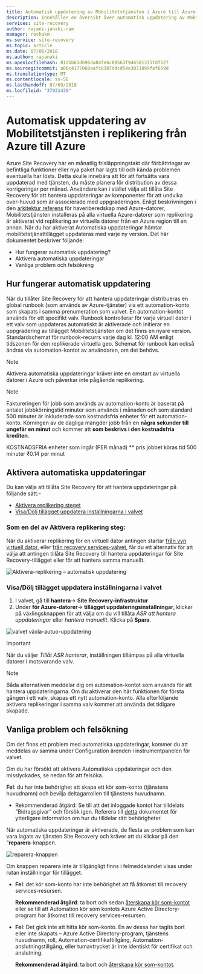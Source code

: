 ```yaml
---
title: Automatisk uppdatering av Mobilitetstjänsten i Azure till Azure-katastrofåterställning | Microsoft Docs
description: Innehåller en översikt över automatisk uppdatering av Mobilitetstjänsten, vid replikering av virtuella Azure-datorer med Azure Site Recovery.
services: site-recovery
author: rajani-janaki-ram
manager: rochakm
ms.service: site-recovery
ms.topic: article
ms.date: 07/06/2018
ms.author: rajanaki
ms.openlocfilehash: 81dbb61d696da84febc89563f946581315fdf527
ms.sourcegitcommit: a06c4177068aafc8387ddcd54e3071099faf659d
ms.translationtype: MT
ms.contentlocale: sv-SE
ms.lasthandoff: 07/09/2018
ms.locfileid: "37921439"
---
```

# <a name="automatic-update-of-the-mobility-service-in-azure-to-azure-replication"></a>Automatisk uppdatering av Mobilitetstjänsten i replikering från Azure till Azure

Azure Site Recovery har en månatlig frisläppningstakt där förbättringar av befintliga funktioner eller nya paket har lagts till och kända problemen eventuella har lösts. Detta skulle innebära att för att fortsätta vara uppdaterad med tjänsten, du måste planera för distribution av dessa korrigeringar per månad. Användare kan i stället välja att tillåta Site Recovery för att hantera uppdateringar av komponenter för att undvika over-huvud som är associerade med uppgraderingen. Enligt beskrivningen i den [arkitektur referens](azure-to-azure-architecture.md) för haveriberedskap med Azure-datorer, Mobilitetstjänsten installeras på alla virtuella Azure-datorer som replikering är aktiverat vid replikering av virtuella datorer från en Azure region till en annan. När du har aktiverat Automatiska uppdateringar hämtar mobilitetstjänsttillägget uppdateras med varje ny version. Det här dokumentet beskriver följande:

- Hur fungerar automatisk uppdatering?
- Aktivera automatiska uppdateringar
- Vanliga problem och felsökning
 
## <a name="how-does-automatic-update-work"></a>Hur fungerar automatisk uppdatering

När du tillåter Site Recovery för att hantera uppdateringar distribueras en global runbook (som används av Azure-tjänster) via ett automation-konto som skapats i samma prenumeration som valvet. En automation-kontot används för ett specifikt valv. Runbook kontrollerar för varje virtuell dator i ett valv som uppdateras automatiskt är aktiverade och initierar en uppgradering av tillägget Mobilitetstjänsten om det finns en nyare version. Standardschemat för runbook-recurrs varje dag kl. 12:00 AM enligt tidszonen för den replikerade virtuella geo. Schemat för runbook kan också ändras via automation-kontot av användaren, om det behövs. 

> [!NOTE]
> Aktivera automatiska uppdateringar kräver inte en omstart av virtuella datorer i Azure och påverkar inte pågående replikering.

> [!NOTE]
> Faktureringen för jobb som används av automation-konto är baserat på antalet jobbkörningstid minuter som används i månaden och som standard 500 minuter är inkluderade som kostnadsfria enheter för ett automation-konto. Körningen av de dagliga mängder jobb från en **några sekunder till ungefär en minut** och kommer att **som beskrivs i den kostnadsfria krediten**.

KOSTNADSFRIA enheter som ingår (PER månad) ** pris jobbet köras tid 500 minuter ₹0.14 per minut

## <a name="enable-automatic-updates"></a>Aktivera automatiska uppdateringar

Du kan välja att tillåta Site Recovery för att hantera uppdateringar på följande sätt:-

- [Aktivera replikering steget](#as-part-of-the-enable-replication-step)
- [Visa/Dölj tillägget uppdatera inställningarna i valvet](#toggle-the-extension-update-settings-inside-the-vault)

### <a name="as-part-of-the-enable-replication-step"></a>Som en del av Aktivera replikering steg:

När du aktiverar replikering för en virtuell dator antingen startar [från vyn virtuell dator](azure-to-azure-quickstart.md), eller [från recovery services-valvet](azure-to-azure-how-to-enable-replication.md), får du ett alternativ för att välja att antingen tillåta Site Recovery till hantera uppdateringar för Site Recovery-tillägget eller för att hantera samma manuellt.

![Aktivera-replikering – automatisk uppdatering](./media/azure-to-azure-autoupdate/enable-rep.png)

### <a name="toggle-the-extension-update-settings-inside-the-vault"></a>Visa/Dölj tillägget uppdatera inställningarna i valvet

1. I valvet, gå till **hantera**-> **Site Recovery-infrastruktur**
2. Under **för Azure-datorer**-> **tillägget uppdateringsinställningar**, klickar på växlingsknappen för att välja om du vill tillåta *ASR att hantera uppdateringar* eller *hantera manuellt*. Klicka på **Spara**.

![valvet växla-autuo-uppdatering](./media/azure-to-azure-autoupdate/vault-toggle.png)

> [!Important] 
> När du väljer *Tillåt ASR hanterar*, inställningen tillämpas på alla virtuella datorer i motsvarande valv.


> [!Note] 
> Båda alternativen meddelar dig om automation-kontot som används för att hantera uppdateringarna. Om du aktiverar den här funktionen för första gången i ett valv, skapas ett nytt automation-konto. Alla efterföljande aktivera replikeringar i samma valv kommer att använda det tidigare skapade.

## <a name="common-issues--troubleshooting"></a>Vanliga problem och felsökning

Om det finns ett problem med automatiska uppdateringar, kommer du att meddelas av samma under Configuration ärenden i instrumentpanelen för valvet. 

Om du har försökt att aktivera Automatiska uppdateringar och den misslyckades, se nedan för att felsöka.

**Fel**: du har inte behörighet att skapa ett kör som-konto (tjänstens huvudnamn) och bevilja deltagarrollen till tjänstens huvudnamn. 
- Rekommenderad åtgärd: Se till att det inloggade kontot har tilldelats ”Bidragsgivar” och försök igen. Referera till [detta](https://docs.microsoft.com/azure/azure-resource-manager/resource-group-create-service-principal-portal#required-permissions) dokumentet för ytterligare information om hur du tilldelar rätt behörigheter.
 
När automatiska uppdateringar är aktiverade, de flesta av problem som kan vara lagats av tjänsten Site Recovery och kräver att du klickar på den ”**reparera**-knappen.

![reparera-knappen](./media/azure-to-azure-autoupdate/repair.png)

Om knappen reparera inte är tillgängligt finns i felmeddelandet visas under rutan inställningar för tillägget.

 - **Fel**: det kör som-konto har inte behörighet att få åtkomst till recovery services-resursen.

    **Rekommenderad åtgärd**: ta bort och sedan [återskapa kör som-kontot](https://docs.microsoft.com/en-us/azure/automation/automation-create-runas-account) eller se till att Automation kör som kontots Azure Active Directory-program har åtkomst till recovery services-resursen.

- **Fel**: Det gick inte att hitta kör som-konto. En av dessa har tagits bort eller inte skapats – Azure Active Directory-program, tjänstens huvudnamn, roll, Automation-certifikattillgång, Automation-anslutningstillgång, eller tumavtrycket är inte identiskt för certifikat och anslutning. 

    **Rekommenderad åtgärd**: ta bort och [återskapa kör som-kontot](https://docs.microsoft.com/en-us/azure/automation/automation-create-runas-account).
